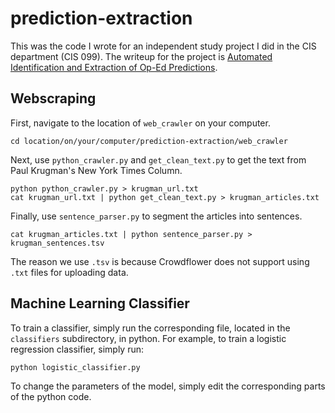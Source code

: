 # prediction-extraction
This was the code I wrote for an independent study project I did in the CIS department (CIS 099). The writeup for the project is [Automated Identification and Extraction of Op-Ed Predictions](https://github.com/Chanlaw/prediction-extraction/blob/master/report/automated-identification-extraction.pdf). 

## Webscraping 
First, navigate to the location of `web_crawler` on your computer. 
```
cd location/on/your/computer/prediction-extraction/web_crawler
```
Next, use `python_crawler.py` and `get_clean_text.py` to get the text from Paul Krugman's New York Times Column. 
```
python python_crawler.py > krugman_url.txt
cat krugman_url.txt | python get_clean_text.py > krugman_articles.txt
```
Finally, use `sentence_parser.py` to segment the articles into sentences.
```
cat krugman_articles.txt | python sentence_parser.py > krugman_sentences.tsv
```
The reason we use `.tsv` is because Crowdflower does not support using `.txt` files for uploading data.

## Machine Learning Classifier
To train a classifier, simply run the corresponding file, located in the `classifiers` subdirectory, in python. For example, to train a logistic regression classifier, simply run:
```
python logistic_classifier.py
```
To change the parameters of the model, simply edit the corresponding parts of the python code. 
